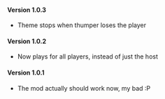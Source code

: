 #### Version 1.0.3
* Theme stops when thumper loses the player
#### Version 1.0.2
* Now plays for all players, instead of just the host
#### Version 1.0.1
* The mod actually should work now, my bad :P

